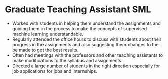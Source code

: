 # Graduate Teaching Assistant SML

* Worked with students in helping them understand the assignments and guiding them in the process to make the concepts of supervised machine learning understandable. 
* Regularly attended the office hours to discuss with students about their progress in the assignments and also suggesting them changes to the be made to get the best results. 
* Often had meetings with the professors and other teaching assistants to make modifications to the syllabus and assignments. 
* Directed a large number of students in the right direction especially for job applications for jobs and internships. 
